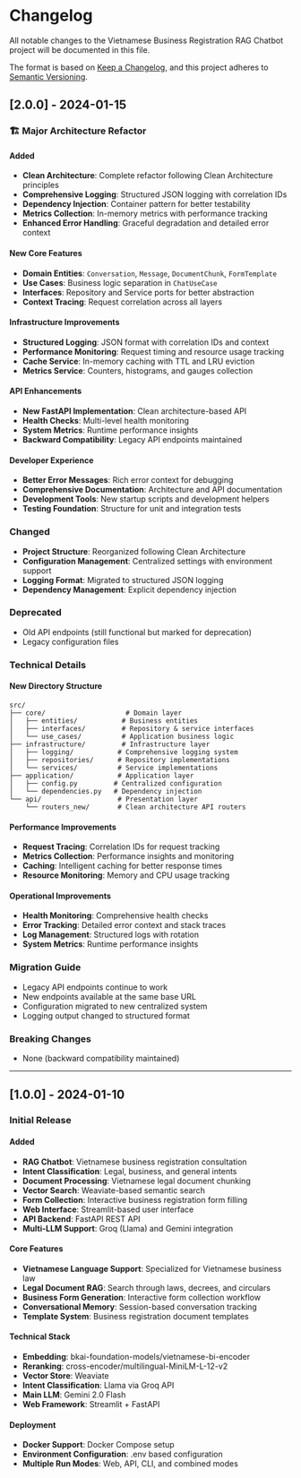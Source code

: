 # Changelog

All notable changes to the Vietnamese Business Registration RAG Chatbot project will be documented in this file.

The format is based on [Keep a Changelog](https://keepachangelog.com/en/1.0.0/),
and this project adheres to [Semantic Versioning](https://semver.org/spec/v2.0.0.html).

## [2.0.0] - 2024-01-15

### 🏗️ Major Architecture Refactor

#### Added
- **Clean Architecture**: Complete refactor following Clean Architecture principles
- **Comprehensive Logging**: Structured JSON logging with correlation IDs
- **Dependency Injection**: Container pattern for better testability
- **Metrics Collection**: In-memory metrics with performance tracking
- **Enhanced Error Handling**: Graceful degradation and detailed error context

#### New Core Features
- **Domain Entities**: `Conversation`, `Message`, `DocumentChunk`, `FormTemplate`
- **Use Cases**: Business logic separation in `ChatUseCase`
- **Interfaces**: Repository and Service ports for better abstraction
- **Context Tracing**: Request correlation across all layers

#### Infrastructure Improvements
- **Structured Logging**: JSON format with correlation IDs and context
- **Performance Monitoring**: Request timing and resource usage tracking
- **Cache Service**: In-memory caching with TTL and LRU eviction
- **Metrics Service**: Counters, histograms, and gauges collection

#### API Enhancements
- **New FastAPI Implementation**: Clean architecture-based API
- **Health Checks**: Multi-level health monitoring
- **System Metrics**: Runtime performance insights
- **Backward Compatibility**: Legacy API endpoints maintained

#### Developer Experience
- **Better Error Messages**: Rich error context for debugging
- **Comprehensive Documentation**: Architecture and API documentation
- **Development Tools**: New startup scripts and development helpers
- **Testing Foundation**: Structure for unit and integration tests

### Changed
- **Project Structure**: Reorganized following Clean Architecture
- **Configuration Management**: Centralized settings with environment support
- **Logging Format**: Migrated to structured JSON logging
- **Dependency Management**: Explicit dependency injection

### Deprecated
- Old API endpoints (still functional but marked for deprecation)
- Legacy configuration files

### Technical Details

#### New Directory Structure
```
src/
├── core/                    # Domain layer
│   ├── entities/           # Business entities
│   ├── interfaces/         # Repository & service interfaces
│   └── use_cases/          # Application business logic
├── infrastructure/         # Infrastructure layer
│   ├── logging/           # Comprehensive logging system
│   ├── repositories/      # Repository implementations
│   └── services/          # Service implementations
├── application/           # Application layer
│   ├── config.py         # Centralized configuration
│   └── dependencies.py   # Dependency injection
└── api/                   # Presentation layer
    └── routers_new/       # Clean architecture API routers
```

#### Performance Improvements
- **Request Tracing**: Correlation IDs for request tracking
- **Metrics Collection**: Performance insights and monitoring
- **Caching**: Intelligent caching for better response times
- **Resource Monitoring**: Memory and CPU usage tracking

#### Operational Improvements
- **Health Monitoring**: Comprehensive health checks
- **Error Tracking**: Detailed error context and stack traces
- **Log Management**: Structured logs with rotation
- **System Metrics**: Runtime performance insights

### Migration Guide
- Legacy API endpoints continue to work
- New endpoints available at the same base URL
- Configuration migrated to new centralized system
- Logging output changed to structured format

### Breaking Changes
- None (backward compatibility maintained)

---

## [1.0.0] - 2024-01-10

### Initial Release

#### Added
- **RAG Chatbot**: Vietnamese business registration consultation
- **Intent Classification**: Legal, business, and general intents
- **Document Processing**: Vietnamese legal document chunking
- **Vector Search**: Weaviate-based semantic search
- **Form Collection**: Interactive business registration form filling
- **Web Interface**: Streamlit-based user interface
- **API Backend**: FastAPI REST API
- **Multi-LLM Support**: Groq (Llama) and Gemini integration

#### Core Features
- **Vietnamese Language Support**: Specialized for Vietnamese business law
- **Legal Document RAG**: Search through laws, decrees, and circulars
- **Business Form Generation**: Interactive form collection workflow
- **Conversational Memory**: Session-based conversation tracking
- **Template System**: Business registration document templates

#### Technical Stack
- **Embedding**: bkai-foundation-models/vietnamese-bi-encoder
- **Reranking**: cross-encoder/multilingual-MiniLM-L-12-v2
- **Vector Store**: Weaviate
- **Intent Classification**: Llama via Groq API
- **Main LLM**: Gemini 2.0 Flash
- **Web Framework**: Streamlit + FastAPI

#### Deployment
- **Docker Support**: Docker Compose setup
- **Environment Configuration**: .env based configuration
- **Multiple Run Modes**: Web, API, CLI, and combined modes